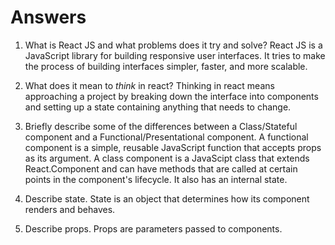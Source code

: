 # Answers

1.  What is React JS and what problems does it try and solve?
  React JS is a JavaScript library for building responsive user interfaces. It tries to make the process of building interfaces simpler, faster, and more scalable.

1.  What does it mean to _think_ in react?
  Thinking in react means approaching a project by breaking down the interface into components and setting up a state containing anything that needs to change.

1.  Briefly describe some of the differences between a Class/Stateful component and a Functional/Presentational component.
  A functional component is a simple, reusable JavaScript function that accepts props as its argument.
  A class component is a JavaScipt class that extends React.Component and can have methods that are called at certain points in the component's lifecycle. It also has an internal state.

1.  Describe state.
  State is an object that determines how its component renders and behaves.

1.  Describe props.
  Props are parameters passed to components.
